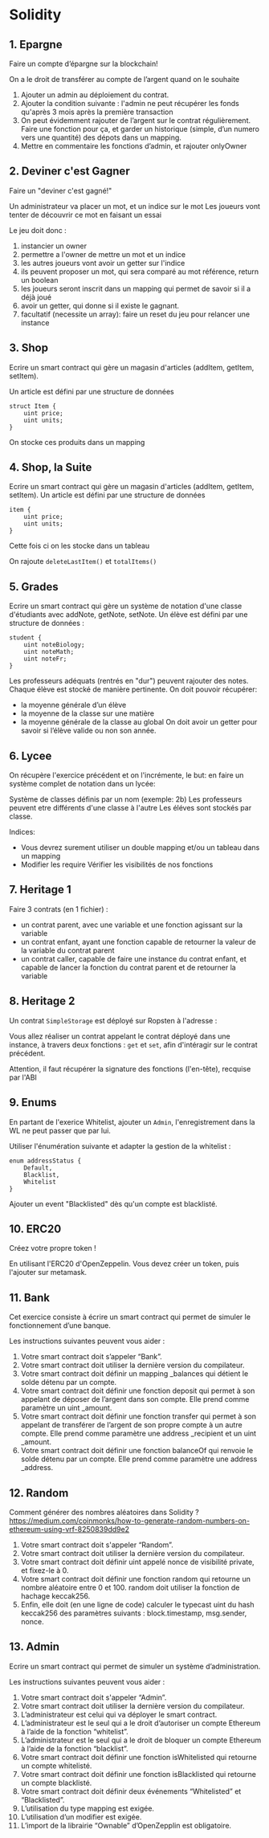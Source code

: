 # **Solidity**

## 1. Epargne 

Faire un compte d’épargne sur la blockchain!

On a le droit de transférer au compte de l’argent quand on le souhaite

1. Ajouter un admin au déploiement du contrat.
2. Ajouter la condition suivante : l'admin ne peut récupérer les fonds qu'après 3 mois après la
    première transaction
3. On peut évidemment rajouter de l’argent sur le contrat régulièrement. Faire une fonction
    pour ça, et garder un historique (simple, d’un numero vers une quantité) des dépots dans un
    mapping.
4. Mettre en commentaire les fonctions d’admin, et rajouter onlyOwner

## 2. Deviner c'est Gagner

Faire un "deviner c'est gagné!"

Un administrateur va placer un mot, et un indice sur le mot
Les joueurs vont tenter de découvrir ce mot en faisant un essai

Le jeu doit donc :

1. instancier un owner
2. permettre a l'owner de mettre un mot et un indice
3. les autres joueurs vont avoir un getter sur l'indice
4. ils peuvent proposer un mot, qui sera comparé au mot référence, return un boolean
5. les joueurs seront inscrit dans un mapping qui permet de savoir si il a déjà joué
6. avoir un getter, qui donne si il existe le gagnant.
7. facultatif (necessite un array): faire un reset du jeu pour relancer une instance

## 3. Shop

Ecrire un smart contract qui gère un magasin d'articles (addItem, getItem, setItem).

Un article est défini par une structure de données

    struct Item {
        uint price;
        uint units;
    }

On stocke ces produits dans un mapping

## 4. Shop, la Suite

Ecrire un smart contract qui gère un magasin d'articles (addItem, getItem, setItem).
Un article est défini par une structure de données

    item {
        uint price;
        uint units;
    }

Cette fois ci on les stocke dans un tableau

On rajoute `deleteLastItem()` et `totalItems()`

## 5. Grades

Ecrire un smart contract qui gère un système de notation d'une classe d'étudiants avec addNote, getNote,
setNote. Un élève est défini par une structure de données :

    student {
        uint noteBiology;
        uint noteMath;
        uint noteFr;
    }

Les professeurs adéquats (rentrés en "dur") peuvent rajouter des notes. Chaque élève est stocké de
manière pertinente. On doit pouvoir récupérer:
- la moyenne générale d’un élève
- la moyenne de la classe sur une matière
- la moyenne générale de la classe au global
On doit avoir un getter pour savoir si l’élève valide ou non son année.

## 6. Lycee

On récupère l'exercice précédent et on l'incrémente, le but: en faire un système
complet de notation dans un lycée:

Système de classes définis par un nom (exemple: 2b)
Les professeurs peuvent etre différents d'une classe à l'autre
Les éléves sont stockés par classe.

Indices:
- Vous devrez surement utiliser un double mapping et/ou un tableau dans un mapping
- Modifier les require
Vérifier les visibilités de nos fonctions

## 7. Heritage 1

Faire 3 contrats (en 1 fichier) : 
- un contrat parent, avec une variable et une fonction agissant sur la variable
- un contrat enfant, ayant une fonction capable de retourner la valeur de la variable du contrat parent
- un contrat caller, capable de faire une instance du contrat enfant, et capable de lancer la fonction du contrat parent et de retourner la variable 

## 8. Heritage 2

Un contrat `SimpleStorage` est déployé sur Ropsten à l'adresse : 


Vous allez réaliser un contrat appelant le contrat déployé dans une instance, à travers deux fonctions : `get` et `set`, afin d'intéragir sur le contrat précédent.

Attention, il faut récupérer la signature des fonctions (l'en-tête), recquise par l'ABI

## 9. Enums

En partant de l'exerice Whitelist, ajouter un `Admin`, l'enregistrement dans la WL ne peut passer que par lui.

Utiliser l'énumération suivante et adapter la gestion de la whitelist : 

    enum addressStatus {
        Default, 
        Blacklist, 
        Whitelist
    }

Ajouter un event "Blacklisted" dès qu'un compte est blacklisté.

## 10. ERC20

Créez votre propre token !

En utilisant l'ERC20 d'OpenZeppelin.
Vous devez créer un token, puis l'ajouter sur metamask. 

## 11. Bank

Cet exercice consiste à écrire un smart contract qui permet de simuler le fonctionnement d’une banque. 

Les instructions suivantes peuvent vous aider : 

1. Votre smart contract doit s’appeler “Bank”. 
2. Votre smart contract doit utiliser la dernière version du compilateur.
3. Votre smart contract doit définir un mapping _balances qui détient le solde détenu par un compte.
4. Votre smart contract doit définir une fonction deposit qui permet à son appelant de déposer de l’argent dans son compte. Elle prend comme paramètre un uint _amount.
5. Votre smart contract doit définir une fonction transfer qui permet à son appelant de transférer de l’argent de son propre compte à un autre compte. Elle prend comme paramètre une address _recipient et un uint _amount.
6. Votre smart contract doit définir une fonction balanceOf qui renvoie le solde détenu par un compte. Elle prend comme paramètre une address _address. 


## 12. Random

Comment générer des nombres aléatoires dans Solidity ?
https://medium.com/coinmonks/how-to-generate-random-numbers-on-ethereum-using-vrf-8250839dd9e2

1. Votre smart contract doit s'appeler “Random”. 
2. Votre smart contract doit utiliser la dernière version du compilateur.
3. Votre smart contract doit définir uint appelé nonce de visibilité private, et fixez-le à 0.
4. Votre smart contract doit définir une fonction random qui retourne un nombre aléatoire entre 0 et 100. random doit utiliser la fonction de hachage keccak256. 
5. Enfin, elle doit (en une ligne de code) calculer le typecast uint du hash keccak256 des paramètres suivants : block.timestamp, msg.sender, nonce. 

## 13. Admin

Ecrire un smart contract qui permet de simuler un système d’administration. 

Les instructions suivantes peuvent vous aider : 

1. Votre smart contract doit s'appeler “Admin”. 
2. Votre smart contract doit utiliser la dernière version du compilateur.
3. L’administrateur est celui qui va déployer le smart contract. 
4. L’administrateur est le seul qui a le droit d’autoriser un compte Ethereum à l’aide de la fonction “whitelist”.
5. L’administrateur est le seul qui a le droit de bloquer un compte Ethereum à l’aide de la fonction “blacklist”.
6. Votre smart contract doit définir une fonction isWhitelisted qui retourne un compte whitelisté.
7. Votre smart contract doit définir une fonction isBlacklisted qui retourne un compte blacklisté.
8. Votre smart contract doit définir deux événements “Whitelisted” et “Blacklisted”.
9. L’utilisation du type mapping est exigée. 
10. L’utilisation d’un modifier est exigée. 
11. L’import de la librairie “Ownable” d’OpenZepplin est obligatoire. 